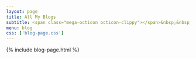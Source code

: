 ```yaml
---
layout: page
title: All My Blogs
subtitle: <span class="mega-octicon octicon-clippy"></span>&nbsp;&nbsp; Random thoughts of a crazy person
menu: blog
css: ['blog-page.css']
---
```

{% include blog-page.html %}